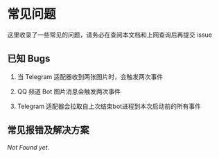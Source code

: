 # 常见问题

这里收录了一些常见的问题，请务必在查阅本文档和上网查询后再提交 issue

## 已知 Bugs

1. 当 Telegram 适配器收到两张图片时，会触发两次事件

2. QQ 频道 Bot 图片消息会触发两次事件

3. Telegram 适配器会拉取自上次结束bot进程到本次启动前的所有事件

## 常见报错及解决方案

*Not Found yet.*